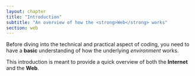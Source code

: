 ```yaml
---
layout: chapter
title: "Introduction"
subtitle: "An overview of how the <strong>Web</strong> works"
section: web
---
```


Before diving into the technical and practical aspect of coding, you need to have a **basic** understanding of how the underlying _environment_ works.

This introduction is meant to provide a quick overview of both the **Internet** and the **Web**.

